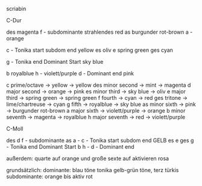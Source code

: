 
scriabin

C-Dur

des                                    magenta
f         - subdominante               strahlendes red
as                                     burgunder rot-brown
a         -                            orange

c         - Tonika start subdom end    yellow
es                                     oliv
e                                      spring green
ges                                    cyan

g         - Tonika end Dominant Start  sky blue

b                                      royalblue
h         -                            violett/purple
d         - Dominant end               pink    




c    prime/octave  -> yellow           -> yellow
des  minor second  -> mint             -> magenta
d    major second  -> orange           -> pink
es   minor third   -> sky blue         -> oliv
e    major third   -> spring green     -> spring green
f    fourth        -> cyan             -> red
ges  tritone       -> lime/chartreuse  -> cyan
g    fifth         -> royalblue        -> sky blue
as   minor sixth   -> pink             -> burgunder rot-brown
a    major sixth   -> violett/purple   -> orange
b    minor seventh -> magenta          -> royalblue
h    major seventh -> red              -> violett/purple



C-Moll

des
d
f         - subdominante
as
a         - 
c         - Tonika start subdom end   GELB
es
e
ges
g         - Tonika end Dominant Start
b
h         -
d         - Dominant end


außerdem: 
quarte auf orange und große sexte auf aktivieren rosa

grundsätzlich:
   dominante: blau töne
   tonika gelb-grün töne, terz türkis
   subdominante: orange bis aktiv rot